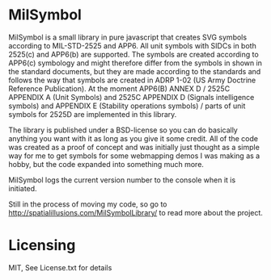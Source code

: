 MilSymbol
=========

MilSymbol is a small library in pure javascript that creates SVG symbols according to MIL-STD-2525 and APP6. All unit symbols with SIDCs in both 2525(c) and APP6(b) are supported. The symbols are created according to APP6(c) symbology and might therefore differ from the  symbols in shown in the standard documents, but they are made according to the standards and follows the way that symbols are created in ADRP 1-02 (US Army Doctrine Reference Publication).
At the moment APP6(B) ANNEX D / 2525C APPENDIX A (Unit Symbols) and 2525C APPENDIX D (Signals intelligence symbols) and APPENDIX E (Stability operations symbols) / parts of unit symbols for 2525D are implemented in this library.

The library is published under a BSD-license so you can do basically anything you want with it as long as you give it some credit. All of the code was created as a proof of concept and was initially just thought as a simple way for me to get symbols for some webmapping demos I was making as a hobby, but the code expanded into something much more.

MilSymbol logs the current version number to the console when it is initiated.

Still in the process of moving my code, so go to http://spatialillusions.com/MilSymbolLibrary/ to read more about the project.


# Licensing

MIT, See License.txt for details
